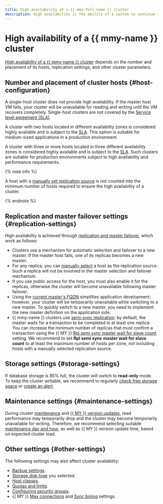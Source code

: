 ```yaml
---
title: High availability of a {{ mmy-full-name }} cluster
description: High availability is the ability of a system to continue to operate when one or more of its components fail. High availability of a {{ mmy-name }} cluster depends on the number and placement of its hosts, replication settings, and other cluster parameters.
---
```


# High availability of a {{ mmy-name }} cluster

[High availability of a {{ mmy-name }} cluster](../../architecture/fault-tolerance.md#mdb-ha) depends on the number and placement of its hosts, replication settings, and other cluster parameters.

## Number and placement of cluster hosts {#host-configuration}

A single-host cluster does not provide high availability. If the master host VM fails, your cluster will be unavailable for reading and writing until the VM recovers completely. Single-host clusters are not covered by the [Service level agreement (SLA)](https://yandex.com/legal/cloud_sla_mdb/).

A cluster with two hosts located in different availability zones is considered highly available and is subject to the [SLA](https://yandex.com/legal/cloud_sla_mdb/). This option is suitable for medium-sized applications in a production environment.

A cluster with three or more hosts located in three different availability zones is considered highly available and is subject to the [SLA](https://yandex.com/legal/cloud_sla_mdb/). Such clusters are suitable for production environments subject to high availability and performance requirements.

{% note info %}

A host with a [manually set replication source](replication.md#manual-source) is not counted into the minimum number of hosts required to ensure the high availability of a cluster.

{% endnote %}

## Replication and master failover settings {#replication-settings}

High availability is achieved through [replication and master failover](replication.md), which work as follows:
* Clusters use a mechanism for automatic selection and failover to a new master. If the master host fails, one of its replicas becomes a new master.
* For any replica, you can [manually select](replication.md#manual-source) a host as the replication source. Such a replica will not be involved in the master selection and failover mechanism.
* If you use public access for the host, you must also enable it for the replicas, otherwise the cluster will become unavailable following master failover.
* Using the [current master's FQDN](../operations/connect.md#fqdn-master) simplifies application development; however, your cluster will be temporarily unavailable while switching to a new master. To quickly switch to a new master, you need to implement the new master definition on the application side.
* {{ mmy-name }} clusters use [semi-sync replication](https://dev.mysql.com/doc/refman/5.7/en/replication-semisync.html): by default, the master waits for a transaction to be completed in at least one replica. You can increase the minimum number of replicas that must confirm a transaction using the {{ MY }} [Rpl semi sync master wait for slave count](settings-list.md#setting-rpl-wait-slave-count) setting. We recommend to set **Rpl semi sync master wait for slave count** to at least the maximum number of hosts per zone, not including hosts with a manually selected replication source.

## Storage settings {#storage-settings}

If database storage is 95% full, the cluster will switch to **read-only** mode. To keep the cluster writable, we recommend to regularly [check free storage space](../qa/monitoring.md#disk-space-percentage) or [create an alert](../qa/read-write.md#write-failure). 

## Maintenance settings {#maintenance-settings}

During cluster [maintenance](maintenance.md) and [{{ MY }} version updates](../operations/cluster-version-update.md), read performance may temporarily drop and the cluster may become temporarily unavailable for writing. Therefore, we recommend selecting suitable [maintenance day and hour](maintenance.md#maintenance-window), as well as {{ MY }} version update time, based on expected cluster load.

## Other settings {#other-settings}

The following settings may also affect cluster availability:

* [Backup settings](backup.md).
* [Storage disk type](storage.md) you selected.
* [Host classes](instance-types.md).
* [Quotas and limits](limits.md).
* [Configuring security groups](../operations/connect.md#configuring-security-groups).
* {{ MY }} [Max connections](settings-list.md#setting-max-connections) and [Sync binlog](settings-list.md#setting-sync-binlog) settings.
